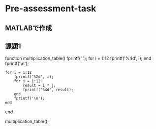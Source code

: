 # Pre-assessment-task

## MATLABで作成
## 課題1

function multiplication_table()
    fprintf('   ');
    for i = 1:12
        fprintf('%4d', i);
    end
    fprintf('\n');
    
    for i = 1:12
        fprintf('%2d', i);
        for j = 1:12
            result = i * j;
            fprintf('%4d', result);
        end
        fprintf('\n');
    end
end

multiplication_table();
